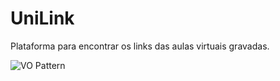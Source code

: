 # UniLink
Plataforma para encontrar os links das aulas virtuais gravadas.

![VO Pattern](https://media.discordapp.net/attachments/553858177331101696/704487933100556288/unknown.png?width=887&height=499)
